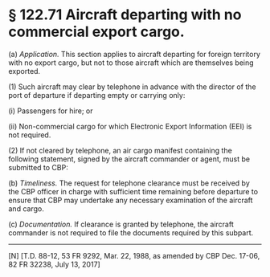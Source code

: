 # § 122.71   Aircraft departing with no commercial export cargo.

(a) *Application.* This section applies to aircraft departing for foreign territory with no export cargo, but not to those aircraft which are themselves being exported.


(1) Such aircraft may clear by telephone in advance with the director of the port of departure if departing empty or carrying only:


(i) Passengers for hire; or


(ii) Non-commercial cargo for which Electronic Export Information (EEI) is not required.


(2) If not cleared by telephone, an air cargo manifest containing the following statement, signed by the aircraft commander or agent, must be submitted to CBP:


(b) *Timeliness.* The request for telephone clearance must be received by the CBP officer in charge with sufficient time remaining before departure to ensure that CBP may undertake any necessary examination of the aircraft and cargo.


(c) *Documentation.* If clearance is granted by telephone, the aircraft commander is not required to file the documents required by this subpart.



---

[N] [T.D. 88-12, 53 FR 9292, Mar. 22, 1988, as amended by CBP Dec. 17-06, 82 FR 32238, July 13, 2017]




